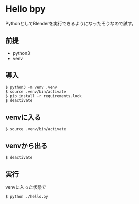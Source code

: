 # Hello bpy

PythonとしてBlenderを実行できるようになったそうなので試す。

## 前提
+ python3
+ venv


## 導入

```
$ python3 -m venv .venv
$ source .venv/bin/activate
$ pip install -r requirements.lock
$ deactivate
```

## venvに入る
```
$ source .venv/bin/activate
```

## venvから出る
```
$ deactivate
```

## 実行

venvに入った状態で

```
$ python ./hello.py
```


